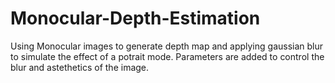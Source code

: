 # Monocular-Depth-Estimation
Using Monocular images to generate depth map and applying gaussian blur to simulate the effect of a potrait mode.
Parameters are added to control the blur and astethetics of the image.
